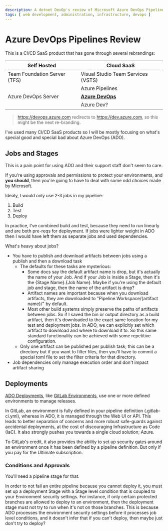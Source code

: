 ```yaml
---
description: A dotnet DevOp's review of Microsoft Azure DevOps Pipelines CI/CD product.
tags: [ web development, administration, infrastructure, devops ]
---
```

# Azure DevOps Pipelines Review

This is a CI/CD SaaS product that has gone through several rebrandings:

| Self Hosted                  | Cloud SaaS                                   |
| ---------------------------- | -------------------------------------------- |
| Team Foundation Server (TFS) | Visual Studio Team Services (VSTS)           |
|                              | Azure Pipelines                              |
| Azure DevOps Server          | **[Azure DevOps](https://devops.azure.com)** |
|                              | Azure Dev?                                   |

> https://devops.azure.com redirects to https://dev.azure.com, so this might be the next re-branding.

I've used many CI/CD SaaS products so I will be mostly focusing on what's special good and special bad about Azure DevOps (ADO).

## Jobs and Stages

This is a pain point for using ADO and their support staff don't seem to care.

If you're using approvals and permissions to protect your environments, and **you should**, then you're going to have to deal with some odd choices made by Microsoft.

Idealy, I would only use 2-3 jobs in my pipeline:
1. Build
1. Test
1. Deploy

In practice, I've combined build and test, because they need to run linearly and are both pre-reqs for deployment. If jobs were lighter weight in ADO then I would have left them as separate jobs and used dependencies.

What's heavy about jobs?
* You have to publish and download artifacts between jobs using a publish and then a download task
    * The defaults for these tasks are mysterious:  
      * Some docs say the default artifact name is drop, but it's actually the name of your Job. And if your Job is inside a Stage, then it's the {Stage Name}.{Job Name}. Maybe if you're using the default job and stage, then the name of the artifact is drop?
      * Artifact names are important because when you download artifacts, they are downloaded to "Pipeline.Workspace/{artifact name}/" by default.
      * Most other build systems simply preserve the paths of artifacts between jobs. So if I saved the bin or output directory as a build artifact, then it's downloaded to the exact same location for my test and deployment jobs. In ADO, we can explicitly set which artifact to download and where to download it to. So this same standard functionality can be achieved with some repetitive configuration.
    * Only one artifact can be published per publish task; this can be a directory but if you want to filter files, then you'll have to commit a special toml file to set the filter criteria for that directory.
* Job dependencies only manage execution order and don't impact artifact sharing

## Deployments

[ADO Deployments](https://docs.microsoft.com/en-us/azure/devops/pipelines/process/deployment-jobs?view=azure-devops), like [GitLab Environments](https://docs.gitlab.com/ee/ci/environments/), use one or more defined environments to manage releases.

In GitLab, an environment is fully defined in your pipeline definition (.gitlab-ci.yml), whereas in ADO, it is managed through the Web UI or API. This leads to better separation of concerns and more robust safe-guards against accidental deployments, at the cost of discouraging Infrastructure as Code (IaC). It also strongly pushes you towards a single cloud solution; Azure.

To GitLab's credit, it also provides the ability to set up security gates around an environment once it has been defined by a pipeline definition. But only if you pay for the Ultimate subscription.

### Conditions and Approvals

You'll need a pipeline stage for that.

In order to not fail an entire pipeline because you cannot deploy it, you must set up a deployment Stage with a Stage level condition that is coupled to your Environment security settings. For instance, if only certain protected branches are allowed to deploy to an environment, then the deployment stage must not try to run when it's not on those branches. This is because ADO processes the environment security settings before it processes job level conditions, and it doesn't infer that if you can't deploy, then maybe just don't try to deploy?